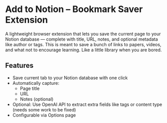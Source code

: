# Add to Notion – Bookmark Saver Extension

A lightweight browser extension that lets you save the current page to your Notion database — complete with title, URL, notes, and optional metadata like author or tags. This is meant to save a bunch of links to papers, videos, and what not to encourage learning. Like a little library when you are bored.

## Features

- Save current tab to your Notion database with one click
- Automatically capture:
  - Page title
  - URL
  - Notes (optional)
- Optional: Use OpenAI API to extract extra fields like tags or content type (needs some work to be fixed)
- Configurable via Options page


